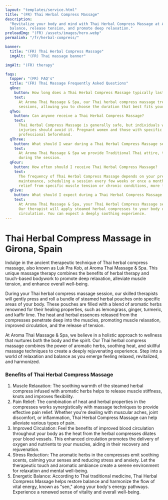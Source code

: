 ```yaml
---
layout: "templates/service.html"
title: "(FR) Thai Herbal Compress Massage"
description:
  "Revitalize your body and mind with Thai Herbal Compress Massage at Aroma Thai Massage & Spa in Girona. Restore
  balance, release tension, and promote deep relaxation."
preloadImg: "(FR) /assets/images/hero.webp"
permalink: "/fr/herbal-compress/"

banner:
  title: "(FR) Thai Herbal Compress Massage"
  imgAlt: "(FR) Thai massage banner"

imgAlt: "(FR) therapy"

faqs:
  topper: "(FR) FAQ's"
  title: "(FR) Thai Massage Frequently Asked Questions"
  qOne:
    button: How long does a Thai Herbal Compress Massage typically last?
    text:
      At Aroma Thai Massage & Spa, our Thai herbal compress massage treatments are available in either 60 or 90-minute
      sessions, allowing you to choose the duration that best fits your schedule and needs.
  qTwo:
    button: Can anyone receive a Thai Herbal Compress Massage?
    text:
      Thai Herbal Compress Massage is generally safe, but individuals with open wounds, skin infections, or acute
      injuries should avoid it. Pregnant women and those with specific health concerns should consult a healthcare
      professional beforehand.
  qThree:
    button: What should I wear during a Thai Herbal Compress Massage session?
    text:
      At Aroma Thai Massage & Spa we provide Traditional Thai attire, this ensures optimal comfort and ease of movement
      during the session.
  qFour:
    button: How often should I receive Thai Herbal Compress Massage?
    text:
      The frequency of Thai Herbal Compress Massage depends on your preferences and needs. For general relaxation and
      maintenance, scheduling a session every few weeks or once a month can be beneficial. However, if you're seeking
      relief from specific muscle tension or chronic conditions, more frequent sessions may be recommended.
  qFive:
    button: What should I expect during a Thai Herbal Compress Massage session?
    text:
      At Aroma Thai Massage & Spa, your Thai Herbal Compress Massage session will take place in a serene environment.
      Our therapist will apply steamed herbal compresses to your body using gentle movements, promoting relaxation and
      circulation. You can expect a deeply soothing experience.
---
```


# Thai Herbal Compress Massage in Girona, Spain

Indulge in the ancient therapeutic technique of Thai herbal compress massage, also known as Luk Pra Kob, at Aroma Thai
Massage & Spa. This unique massage therapy combines the benefits of herbal therapy and touch-based bodywork to promote
deep relaxation, alleviate muscle tension, and enhance overall well-being.

During your Thai herbal compress massage session, our skilled therapists will gently press and roll a bundle of steamed
herbal pouches onto specific areas of your body. These pouches are filled with a blend of aromatic herbs renowned for
their healing properties, such as lemongrass, ginger, turmeric, and kaffir lime. The heat and herbal essences released
from the compresses penetrate deep into the muscles, promoting muscle relaxation, improved circulation, and the release
of tension.

At Aroma Thai Massage & Spa, we believe in a holistic approach to wellness that nurtures both the body and the spirit.
Our Thai herbal compress massage combines the power of aromatic herbs, soothing heat, and skillful massage techniques to
create a deeply rejuvenating experience. Step into a world of relaxation and balance as you emerge feeling relaxed,
revitalized, and harmonized.

### Benefits of Thai Herbal Compress Massage

1.  Muscle Relaxation: The soothing warmth of the steamed herbal compress infused with aromatic herbs helps to release
    muscle stiffness, knots and improves flexibility.
2.  Pain Relief: The combination of heat and herbal properties in the compresses works synergistically with massage
    techniques to provide effective pain relief. Whether you're dealing with muscular aches, joint discomfort, or
    inflammation, Thai Herbal Compress Massage can help alleviate various types of pain.
3.  Improved Circulation: Feel the benefits of improved blood circulation throughout your body as the heat from the
    herbal compresses dilates your blood vessels. This enhanced circulation promotes the delivery of oxygen and
    nutrients to your muscles, aiding in their recovery and rejuvenation.
4.  Stress Reduction: The aromatic herbs in the compresses emit soothing scents, calming your senses and reducing stress
    and anxiety. Let the therapeutic touch and aromatic ambiance create a serene environment for relaxation and mental
    well-being.
5.  Energetic Balance: According to Thai traditional medicine, Thai Herbal Compress Massage helps restore balance and
    harmonize the flow of vital energy, known as "sen," along your body's energy pathways. Experience a renewed sense of
    vitality and overall well-being.

